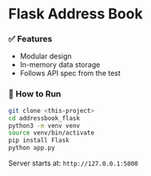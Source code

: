 # Flask Address Book

### ✅ Features
- Modular design
- In-memory data storage
- Follows API spec from the test

### 🚀 How to Run

```bash
git clone <this-project>
cd addressbook_flask
python3 -m venv venv
source venv/bin/activate
pip install Flask
python app.py
```

Server starts at: `http://127.0.0.1:5000`
